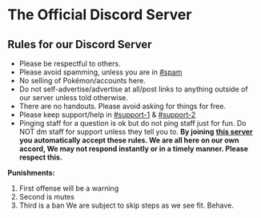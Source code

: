 # The Official Discord Server

## Rules for our Discord Server

* Please be respectful to others.
* Please avoid spamming, unless you are in [\#spam](https://discordapp.com/channels/597861093033115688/598285615863169034/)
* No selling of Pokémon/accounts here.
* Do not self-advertise/advertise at all/post links to anything outside of our server unless told otherwise.
* There are no handouts. Please avoid asking for things for free.
* Please keep support/help in [\#support-1](https://discordapp.com/channels/597861093033115688/666332314195853352/) & [\#support-2](https://discordapp.com/channels/597861093033115688/666369639290503189/)
* Pinging staff for a question is ok but do not ping staff just for fun. Do NOT dm staff for support unless they tell you to.  **By joining** [**this server**](https://discord.gg/dNA2fbH) **you automatically accept these rules. We are all here on our own accord, We may not respond instantly or in a timely manner. Please respect this.**

 **Punishments:** 

1. First offense will be a warning 
2. Second is mutes 
3. Third is a ban  We are subject to skip steps as we see fit. Behave.



